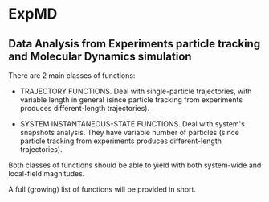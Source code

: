 # ExpMD

## Data Analysis from Experiments particle tracking and Molecular Dynamics simulation

There are 2 main classes of functions:

* TRAJECTORY FUNCTIONS. Deal with single-particle trajectories, with variable length in general (since particle tracking from experiments produces different-length trajectories).

* SYSTEM INSTANTANEOUS-STATE FUNCTIONS. Deal with system's snapshots analysis. They have variable number of particles (since particle tracking from experiments produces different-length trajectories).

Both classes of functions should be able to yield with both system-wide and local-field magnitudes.

A full (growing) list of functions will be provided in short.
